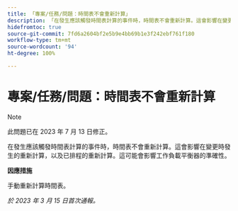 ```yaml
---
title: 「專案/任務/問題：時間表不會重新計算」
description: 「在發生應該觸發時間表計算的事件時，時間表不會重新計算。這會影響在變更時發生的重新計算，以及已排程的重新計算。這可能會影響工作負載平衡器的準確性。」
hidefromtoc: true
source-git-commit: 7fd6a2604bf2e5b9e4bb69b1e3f242ebf761f180
workflow-type: tm+mt
source-wordcount: '94'
ht-degree: 100%

---
```



# 專案/任務/問題：時間表不會重新計算

>[!NOTE]
>
>此問題已在 2023 年 7 月 13 日修正。

在發生應該觸發時間表計算的事件時，時間表不會重新計算。這會影響在變更時發生的重新計算，以及已排程的重新計算。這可能會影響工作負載平衡器的準確性。

**因應措施**

手動重新計算時間表。

_於 2023 年 3 月 15 日首次通報。_

